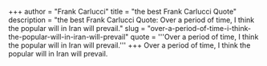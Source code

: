 +++
author = "Frank Carlucci"
title = "the best Frank Carlucci Quote"
description = "the best Frank Carlucci Quote: Over a period of time, I think the popular will in Iran will prevail."
slug = "over-a-period-of-time-i-think-the-popular-will-in-iran-will-prevail"
quote = '''Over a period of time, I think the popular will in Iran will prevail.'''
+++
Over a period of time, I think the popular will in Iran will prevail.
